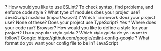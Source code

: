 ? How would you like to use ESLint? To check syntax, find problems, and enforce code style
? What type of modules does your project use? JavaScript modules (import/export)
? Which framework does your project use? None of these? Does your project use TypeScript? Yes
? Where does your code run? Browser? How would you like to define a style for your project? Use a popular style guide
? Which style guide do you want to follow? Google: https://github.com/google/eslint-config-google
? What format do you want your config file to be in? JavaScript


